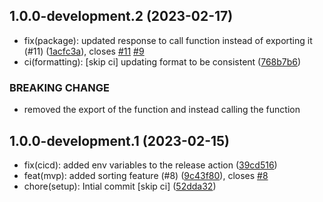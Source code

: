 ## 1.0.0-development.2 (2023-02-17)

-   fix(package): updated response to call function instead of exporting it (#11) ([1acfc3a](https://github.com/npm-officialk/depensort/commit/1acfc3a)), closes [#11](https://github.com/npm-officialk/depensort/issues/11) [#9](https://github.com/npm-officialk/depensort/issues/9)
-   ci(formatting): [skip ci] updating format to be consistent ([768b7b6](https://github.com/npm-officialk/depensort/commit/768b7b6))

### BREAKING CHANGE

-   removed the export of the function and instead calling the function

## 1.0.0-development.1 (2023-02-15)

-   fix(cicd): added env variables to the release action ([39cd516](https://github.com/npm-officialk/depensort/commit/39cd516))
-   feat(mvp): added sorting feature (#8) ([9c43f80](https://github.com/npm-officialk/depensort/commit/9c43f80)), closes [#8](https://github.com/npm-officialk/depensort/issues/8)
-   chore(setup): Intial commit [skip ci] ([52dda32](https://github.com/npm-officialk/depensort/commit/52dda32))
